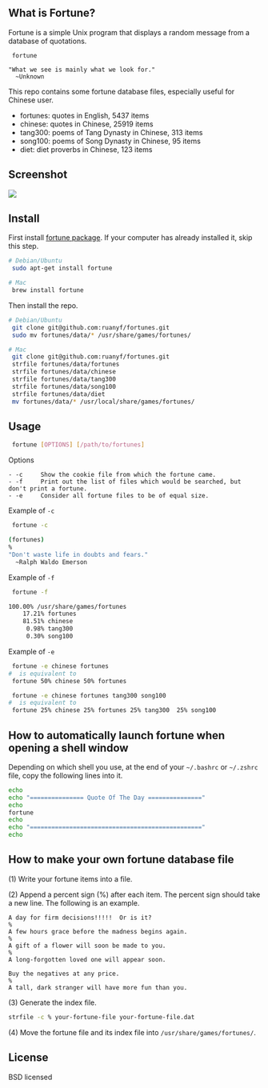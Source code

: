 ## What is Fortune?

Fortune is a simple Unix program that displays a random message from a database of quotations.

```
 fortune

"What we see is mainly what we look for."
  ~Unknown
```

This repo contains some fortune database files, especially useful for Chinese user.

- fortunes: quotes in English, 5437 items
- chinese: quotes in Chinese, 25919 items
- tang300: poems of Tang Dynasty in Chinese, 313 items
- song100: poems of Song Dynasty in Chinese, 95 items
- diet: diet proverbs in Chinese, 123 items

## Screenshot

![](./screenshot.png)

## Install

First install [fortune package](http://linux.die.net/man/6/fortune). If your computer has already installed it, skip this step.

```bash
# Debian/Ubuntu
 sudo apt-get install fortune

# Mac
 brew install fortune
```

Then install the repo.

```bash
# Debian/Ubuntu
 git clone git@github.com:ruanyf/fortunes.git
 sudo mv fortunes/data/* /usr/share/games/fortunes/

# Mac
 git clone git@github.com:ruanyf/fortunes.git
 strfile fortunes/data/fortunes
 strfile fortunes/data/chinese
 strfile fortunes/data/tang300
 strfile fortunes/data/song100
 strfile fortunes/data/diet
 mv fortunes/data/* /usr/local/share/games/fortunes/
```

## Usage

```bash
 fortune [OPTIONS] [/path/to/fortunes]
```

Options

```
- -c     Show the cookie file from which the fortune came.
- -f     Print out the list of files which would be searched, but don't print a fortune.
- -e     Consider all fortune files to be of equal size.
```

Example of `-c`

```bash
 fortune -c

(fortunes)
%
"Don't waste life in doubts and fears."
  ~Ralph Waldo Emerson
```

Example of `-f`

```bash
 fortune -f

100.00% /usr/share/games/fortunes
    17.21% fortunes
    81.51% chinese
     0.98% tang300
     0.30% song100
```

Example of `-e`

```bash
 fortune -e chinese fortunes
#  is equivalent to
 fortune 50% chinese 50% fortunes

 fortune -e chinese fortunes tang300 song100
#  is equivalent to
 fortune 25% chinese 25% fortunes 25% tang300  25% song100
```

## How to automatically launch fortune when opening a shell window

Depending on which shell you use, at the end of your `~/.bashrc` or `~/.zshrc` file, copy the following lines into it.

```bash
echo
echo "=============== Quote Of The Day ==============="
echo
fortune
echo
echo "================================================"
echo
```

## How to make your own fortune database file

(1) Write your fortune items into a file.

(2) Append a percent sign (%) after each item. The percent sign should take a new line. The following is an example.

```
A day for firm decisions!!!!!  Or is it?
%
A few hours grace before the madness begins again.
%
A gift of a flower will soon be made to you.
%
A long-forgotten loved one will appear soon.

Buy the negatives at any price.
%
A tall, dark stranger will have more fun than you.
```

(3) Generate the index file.

```bash
strfile -c % your-fortune-file your-fortune-file.dat
```

(4) Move the fortune file and its index file into `/usr/share/games/fortunes/`.

## License

BSD licensed
